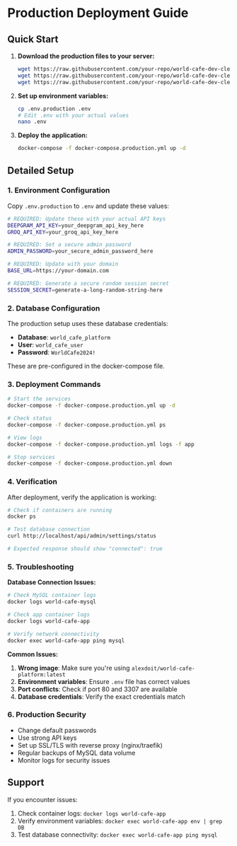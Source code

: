 # Production Deployment Guide

## Quick Start

1. **Download the production files to your server:**
   ```bash
   wget https://raw.githubusercontent.com/your-repo/world-cafe-dev-clean/master/docker-compose.production.yml
   wget https://raw.githubusercontent.com/your-repo/world-cafe-dev-clean/master/.env.production
   wget https://raw.githubusercontent.com/your-repo/world-cafe-dev-clean/master/database_schema.sql
   ```

2. **Set up environment variables:**
   ```bash
   cp .env.production .env
   # Edit .env with your actual values
   nano .env
   ```

3. **Deploy the application:**
   ```bash
   docker-compose -f docker-compose.production.yml up -d
   ```

## Detailed Setup

### 1. Environment Configuration

Copy `.env.production` to `.env` and update these values:

```bash
# REQUIRED: Update these with your actual API keys
DEEPGRAM_API_KEY=your_deepgram_api_key_here
GROQ_API_KEY=your_groq_api_key_here

# REQUIRED: Set a secure admin password
ADMIN_PASSWORD=your_secure_admin_password_here

# REQUIRED: Update with your domain
BASE_URL=https://your-domain.com

# REQUIRED: Generate a secure random session secret
SESSION_SECRET=generate-a-long-random-string-here
```

### 2. Database Configuration

The production setup uses these database credentials:
- **Database**: `world_cafe_platform`
- **User**: `world_cafe_user`
- **Password**: `WorldCafe2024!`

These are pre-configured in the docker-compose file.

### 3. Deployment Commands

```bash
# Start the services
docker-compose -f docker-compose.production.yml up -d

# Check status
docker-compose -f docker-compose.production.yml ps

# View logs
docker-compose -f docker-compose.production.yml logs -f app

# Stop services
docker-compose -f docker-compose.production.yml down
```

### 4. Verification

After deployment, verify the application is working:

```bash
# Check if containers are running
docker ps

# Test database connection
curl http://localhost/api/admin/settings/status

# Expected response should show "connected": true
```

### 5. Troubleshooting

**Database Connection Issues:**
```bash
# Check MySQL container logs
docker logs world-cafe-mysql

# Check app container logs
docker logs world-cafe-app

# Verify network connectivity
docker exec world-cafe-app ping mysql
```

**Common Issues:**
1. **Wrong image**: Make sure you're using `alexdoit/world-cafe-platform:latest`
2. **Environment variables**: Ensure `.env` file has correct values
3. **Port conflicts**: Check if port 80 and 3307 are available
4. **Database credentials**: Verify the exact credentials match

### 6. Production Security

- Change default passwords
- Use strong API keys
- Set up SSL/TLS with reverse proxy (nginx/traefik)
- Regular backups of MySQL data volume
- Monitor logs for security issues

## Support

If you encounter issues:
1. Check container logs: `docker logs world-cafe-app`
2. Verify environment variables: `docker exec world-cafe-app env | grep DB`
3. Test database connectivity: `docker exec world-cafe-app ping mysql`